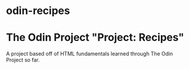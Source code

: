 # odin-recipes
<h1>The Odin Project "Project: Recipes"</h1>

A project based off of HTML fundamentals learned through The Odin Project so far.